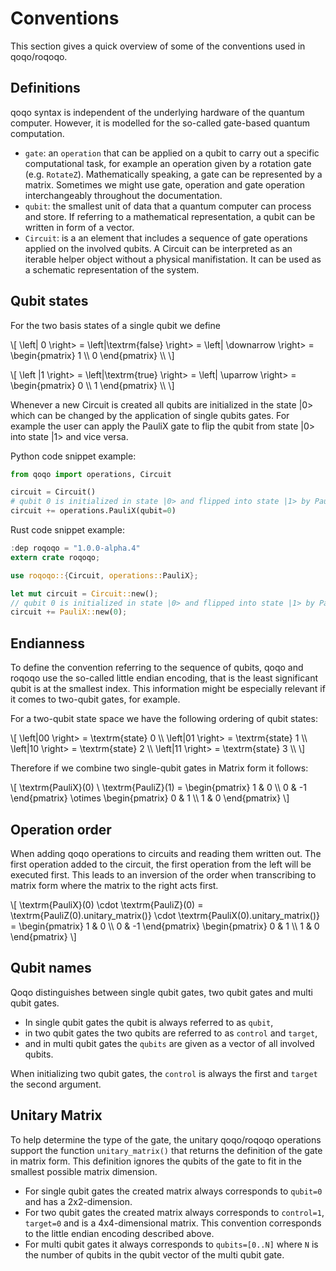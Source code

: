 # Conventions

This section gives a quick overview of some of the conventions used in qoqo/roqoqo.

## Definitions

qoqo syntax is independent of the underlying hardware of the quantum computer. However, it is modelled for the so-called gate-based quantum computation.

* `gate`: an `operation` that can be applied on a qubit to carry out a specific computational task, for example an operation given by a rotation gate (e.g. `RotateZ`). Mathematically speaking, a gate can be represented by a matrix. Sometimes we might use gate, operation and gate operation interchangeably throughout the documentation.
* `qubit`: the smallest unit of data that a quantum computer can process and store. If referring to a mathematical representation, a qubit can be written in form of a vector.
* `Circuit`: is a an element that includes a sequence of gate operations applied on the involved qubits. A Circuit can be interpreted as an iterable helper object without a physical manifistation. It can be used as a schematic representation of the system.


## Qubit states
For the two basis states of a single qubit we define

\\[
 \left\| 0 \right>  =  \left|\textrm{false} \right> =  \left| \downarrow \right> = \begin{pmatrix}
 1 \\\\
 0
 \end{pmatrix} \\\\
 \\]

 \\[
 \left \|1 \right>  =  \left|\textrm{true} \right> =  \left| \uparrow \right> = \begin{pmatrix}
 0 \\\\
 1
 \end{pmatrix} \\\\
 \\]

Whenever a new Circuit is created all qubits are initialized in the state |0> which can be changed by the application of single qubits gates. 
For example the user can apply the PauliX gate to flip the qubit from state |0> into state |1> and vice versa.

Python code snippet example:

```python
from qoqo import operations, Circuit

circuit = Circuit()
# qubit 0 is initialized in state |0> and flipped into state |1> by PauliX gate.
circuit += operations.PauliX(qubit=0)
```

Rust code snippet example:

```rust
:dep roqoqo = "1.0.0-alpha.4"
extern crate roqoqo;

use roqoqo::{Circuit, operations::PauliX};

let mut circuit = Circuit::new();
// qubit 0 is initialized in state |0> and flipped into state |1> by PauliX gate.
circuit += PauliX::new(0);
```


## Endianness

To define the convention referring to the sequence of qubits, qoqo and roqoqo use the so-called little endian encoding, that is the least significant qubit is at the smallest index. This information might be especially relevant if it comes to two-qubit gates, for example.

For a two-qubit state space we have the following ordering of qubit states:

 \\[
 \left|00 \right>  =  \textrm{state} 0 \\\\
 \left|01 \right>  =  \textrm{state} 1 \\\\
 \left|10 \right>  =  \textrm{state} 2 \\\\
 \left|11 \right>  =  \textrm{state} 3 \\\\
 \\]

Therefore if we combine two single-qubit gates in Matrix form it follows:

\\[
 \textrm{PauliX}(0) \  \textrm{PauliZ}(1)  = \begin{pmatrix}
 1 & 0 \\\\
 0 & -1
 \end{pmatrix} \otimes \begin{pmatrix}
 0 & 1 \\\\
 1 & 0
 \end{pmatrix}
 \\]


## Operation order

 When adding qoqo operations to circuits and reading them written out. The first operation added to the circuit, the first operation from the left will be executed first. This leads to an inversion of the order when transcribing to matrix form where the matrix to the right acts first.

 \\[
 \textrm{PauliX}(0) \cdot  \textrm{PauliZ}(0)  =  \textrm{PauliZ(0).unitary_matrix()} \cdot  \textrm{PauliX(0).unitary_matrix()} = \begin{pmatrix}
 1 & 0 \\\\
 0 & -1
 \end{pmatrix}  \begin{pmatrix}
 0 & 1 \\\\
 1 & 0
 \end{pmatrix}
 \\]

## Qubit names

Qoqo distinguishes between single qubit gates, two qubit gates and multi qubit gates.
* In single qubit gates the qubit is always referred to as `qubit`, 
* in two qubit gates the two qubits are referred to as `control` and `target`,
* and in multi qubit gates the `qubits` are given as a vector of all involved qubits.

When initializing two qubit gates, the `control` is always the first and `target` the second argument.

## Unitary Matrix

To help determine the type of the gate, the unitary qoqo/roqoqo operations support the function `unitary_matrix()` that returns the definition of the gate in matrix form. This definition ignores the qubits of the gate to fit in the smallest possible matrix dimension.
* For single qubit gates the created matrix always corresponds to `qubit=0` and has a 2x2-dimension.
* For two qubit gates the created matrix always corresponds to `control=1`, `target=0` and is a 4x4-dimensional matrix. This convention corresponds to the little endian encoding described above.
* For multi qubit gates it always corresponds to `qubits=[0..N]` where `N` is the number of qubits in the qubit vector of the multi qubit gate.
